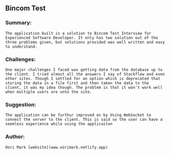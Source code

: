 ## Bincom Test
### Summary:
    The application built is a solution to Bincom Test Interview for Experienced Software Developer. It only has two solution out of the three problems given, but solutions provided was well written and easy to understand. 

### Challenges:
    One major challenges I faced was getting data from the database up to the client. I tried almost all the answers I say of Stackflow and even other sites. Though I settled for an option which is deprecated that storing the data in a file first and then taken the data to the client, it was my idea though. The problem is that it won't work well when multiple users are unto the site.

### Suggestion:
    The application can be furthur improved on by Using WebSocket to connect the server to the client. This is said so the user can have a seemless experience while using the applicaiton

### Author: 
    Oori Mark [website](www.oorimark.netlify.app)